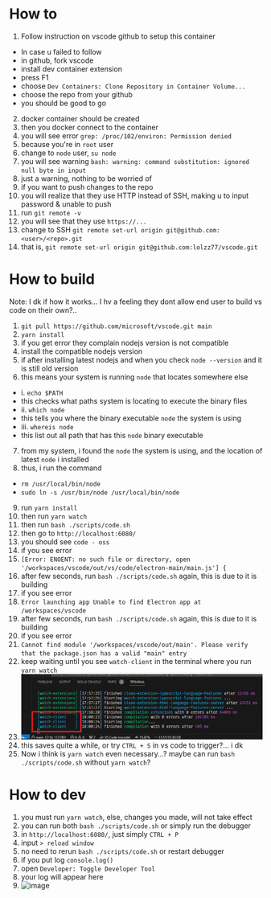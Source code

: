 # How to

1. Follow instruction on vscode github to setup this container
- In case u failed to follow
- in github, fork vscode
- install dev container extension
- press F1
- choose `Dev Containers: Clone Repository in Container Volume...`
- choose the repo from your github
- you should be good to go
2. docker container should be created
3. then you docker connect to the container
4. you will see error `grep: /proc/102/environ: Permission denied`
5. because you're in `root` user
6. change to `node` user, `su node`
7. you will see warning `bash: warning: command substitution: ignored null byte in input`
8. just a warning, nothing to be worried of
9. if you want to push changes to the repo
10. you will realize that they use HTTP instead of SSH, making u to input password & unable to push
11. run `git remote -v`
12. you will see that they use `https://...`
13. change to SSH `git remote set-url origin git@github.com:<user>/<repo>.git`
14. that is, `git remote set-url origin git@github.com:lolzz77/vscode.git`

# How to build
Note: I dk if how it works...
I hv a feeling they dont allow end user to build vs code on their own?..
1. `git pull https://github.com/microsoft/vscode.git main`
2. `yarn install`
3. if you get error they complain nodejs version is not compatible
4. install the compatible nodejs version
5. if after installing latest nodejs and when you check `node --version` and it is still old version
6. this means your system is running `node` that locates somewhere else
- i. `echo $PATH`
- this checks what paths system is locating to execute the binary files
- ii. `which node`
- this tells you where the binary executable `node` the system is using
- iii. `whereis node`
- this list out all path that has this `node` binary executable
7. from my system, i found the `node` the system is using, and the location of latest `node` i installed
8. thus, i run the command
- `rm /usr/local/bin/node`
- `sudo ln -s /usr/bin/node /usr/local/bin/node`
9. run `yarn install`
10. then run `yarn watch`
11. then run `bash ./scripts/code.sh`
12. then go to `http://localhost:6080/`
13. you should see `code - oss`
14. if you see error
15. `[Error: ENOENT: no such file or directory, open '/workspaces/vscode/out/vs/code/electron-main/main.js'] {`
16. after few seconds, run `bash ./scripts/code.sh` again, this is due to it is building
17. if you see error
18. `Error launching app Unable to find Electron app at /workspaces/vscode`
19. after few seconds, run `bash ./scripts/code.sh` again, this is due to it is building
20. if you see error
21. `Cannot find module '/workspaces/vscode/out/main'. Please verify that the package.json has a valid "main" entry`
22. keep waiting until you see `watch-client` in the terminal where you run `yarn watch`
23. ![Alt text](image.png)
24. this saves quite a while, or try `CTRL + S` in vs code to trigger?... i dk
25. Now i think is `yarn watch` even necessary...? maybe can run `bash ./scripts/code.sh` without `yarn watch`?

# How to dev
1. you must run `yarn watch`, else, changes you made, will not take effect
2. you can run both `bash ./scripts/code.sh` or simply run the debugger
3. in `http://localhost:6080/`, just simply `CTRL + P`
4. input `> reload window`
5. no need to rerun `bash ./scripts/code.sh` or restart debugger
6. if you put log `console.log()`
7. open `Developer: Toggle Developer Tool`
8. your log will appear here
9. ![image](https://github.com/lolzz77/vscode/assets/61287457/d03d3619-c437-4110-906d-3e6573b60dd0)


